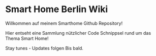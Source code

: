# Smart Home Berlin Wiki

Willkommen auf meinem Smarthome Github Repository!

Hier entseht eine Sammlung nützlicher Code Schnippsel rund um das Thema Smart Home!

Stay tunes - Updates folgen 
Bis bald. 
